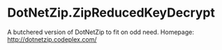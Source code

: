 # DotNetZip.ZipReducedKeyDecrypt
A butchered version of DotNetZip to fit on odd need. Homepage: http://dotnetzip.codeplex.com/
